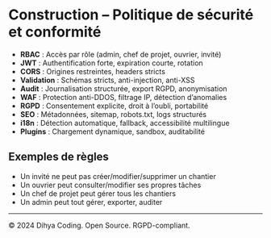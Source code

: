 # Construction – Politique de sécurité et conformité

- **RBAC** : Accès par rôle (admin, chef de projet, ouvrier, invité)
- **JWT** : Authentification forte, expiration courte, rotation
- **CORS** : Origines restreintes, headers stricts
- **Validation** : Schémas stricts, anti-injection, anti-XSS
- **Audit** : Journalisation structurée, export RGPD, anonymisation
- **WAF** : Protection anti-DDOS, filtrage IP, détection d’anomalies
- **RGPD** : Consentement explicite, droit à l’oubli, portabilité
- **SEO** : Métadonnées, sitemap, robots.txt, logs structurés
- **i18n** : Détection automatique, fallback, accessibilité multilingue
- **Plugins** : Chargement dynamique, sandbox, auditabilité

## Exemples de règles
- Un invité ne peut pas créer/modifier/supprimer un chantier
- Un ouvrier peut consulter/modifier ses propres tâches
- Un chef de projet peut gérer tous les chantiers
- Un admin peut tout gérer, exporter, auditer

---
© 2024 Dihya Coding. Open Source. RGPD-compliant.
